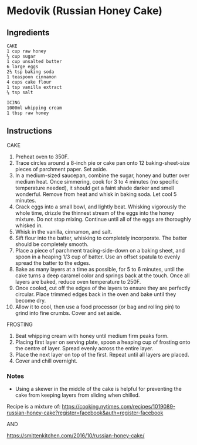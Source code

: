 # Medovik (Russian Honey Cake)


## Ingredients

    CAKE
    1 cup raw honey
    ½ cup sugar
    1 cup unsalted butter
    6 large eggs
    2½ tsp baking soda
    1 teaspoon cinnamon
    4 cups cake flour
    1 tsp vanilla extract
    ¼ tsp salt
    
    ICING
    1000ml whipping cream
    1 tbsp raw honey
    
## Instructions

CAKE
1. Preheat oven to 350F.
2. Trace circles around a 8-inch pie or cake pan onto 12 baking-sheet-size pieces of parchment paper. Set aside.
3. In a medium-sized saucepan, combine the sugar, honey and butter over medium heat. Once simmering, cook for 3 to 4 minutes (no specific temperature needed), it should get a faint shade darker and smell wonderful. Remove from heat and whisk in baking soda. Let cool 5 minutes.
4. Crack eggs into a small bowl, and lightly beat. Whisking vigorously the whole time, drizzle the thinnest stream of the eggs into the honey mixture. Do not stop mixing. Continue until all of the eggs are thoroughly whisked in.  
5. Whisk in the vanilla, cinnamon, and salt. 
7. Sift flour into the batter, whisking to completely incorporate. The batter should be completely smooth.
8. Place a piece of parchment tracing-side-down on a baking sheet, and spoon in a heaping 1/3 cup of batter. Use an offset spatula to evenly spread the batter to the edges. 
9. Bake as many layers at a time as possible, for 5 to 6 minutes, until the cake turns a deep caramel color and springs back at the touch. Once all layers are baked, reduce oven temperature to 250F.
10. Once cooled, cut off the edges of the layers to ensure they are perfectly circular. Place trimmed edges back in the oven and bake until they become dry.
11. Allow it to cool, then use a food processor (or bag and rolling pin) to grind into fine crumbs. Cover and set aside.


FROSTING
1. Beat whipping cream with honey until medium firm peaks form.
2. Placing first layer on serving plate, spoon a heaping cup of frosting onto the centre of layer. Spread evenly across the entire layer.
3. Place the next layer on top of the first. Repeat until all layers are placed.
4. Cover and chill overnight.

### Notes

* Using a skewer in the middle of the cake is helpful for preventing the cake from keeping layers from sliding when chilled.

Recipe is a mixture of:
https://cooking.nytimes.com/recipes/1019089-russian-honey-cake?register=facebook&auth=register-facebook

AND

https://smittenkitchen.com/2016/10/russian-honey-cake/

